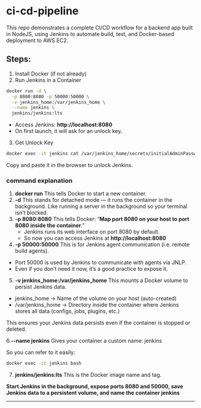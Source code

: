 # ci-cd-pipeline

This repo demonstrates a complete CI/CD workflow for a backend app built in NodeJS, using Jenkins to automate build, test, and Docker-based deployment to AWS EC2.

## Steps:

1. Install Docker (if not already)
2. Run Jenkins in a Container

```bash
docker run -d \
  -p 8080:8080 -p 50000:50000 \
  -v jenkins_home:/var/jenkins_home \
  --name jenkins \
  jenkins/jenkins:lts
```

- Access Jenkins: **http://localhost:8080**
- On first launch, it will ask for an unlock key.

3.  Get Unlock Key

```bash
docker exec -it jenkins cat /var/jenkins_home/secrets/initialAdminPassword
```

Copy and paste it in the browser to unlock Jenkins.

### command explanation

1. **docker run**
   This tells Docker to start a new container.
2. **-d**
   This stands for detached mode — it runs the container in the background.
   Like running a server in the background so your terminal isn’t blocked.
3. **-p 8080:8080**
   This tells Docker:
   “**Map port 8080 on your host to port 8080 inside the container**.”
   - Jenkins runs its web interface on port 8080 by default.
   - So now you can access Jenkins at **http://localhost:8080**
4. **-p 50000:50000**
   This is for Jenkins agent communication (i.e. remote build agents).

- Port 50000 is used by Jenkins to communicate with agents via JNLP.
- Even if you don’t need it now, it’s a good practice to expose it.

5.  **-v jenkins_home:/var/jenkins_home**
    This mounts a Docker volume to persist Jenkins data.

- jenkins_home -> Name of the volume on your host (auto-created)
- /var/jenkins_home -> Directory inside the container where Jenkins stores all data (configs, jobs, plugins, etc.)

This ensures your Jenkins data persists even if the container is stopped or deleted.

6.**--name jenkins**
Gives your container a custom name: jenkins

So you can refer to it easily:

```bash
docker exec -it jenkins bash
```

7. **jenkins/jenkins:lts**
   This is the Docker image name and tag.

**Start Jenkins in the background, expose ports 8080 and 50000, save Jenkins data to a persistent volume, and name the container jenkins**

---
